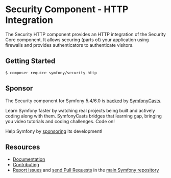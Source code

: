 Security Component - HTTP Integration
=====================================

The Security HTTP component provides an HTTP integration of the Security Core
component. It allows securing (parts of) your application using firewalls and
provides authenticators to authenticate visitors.

Getting Started
---------------

```
$ composer require symfony/security-http
```

Sponsor
-------

The Security component for Symfony 5.4/6.0 is [backed][1] by [SymfonyCasts][2].

Learn Symfony faster by watching real projects being built and actively coding
along with them. SymfonyCasts bridges that learning gap, bringing you video
tutorials and coding challenges. Code on!

Help Symfony by [sponsoring][3] its development!

Resources
---------

 * [Documentation](https://symfony.com/doc/current/components/security.html)
 * [Contributing](https://symfony.com/doc/current/contributing/index.html)
 * [Report issues](https://github.com/symfony/symfony/issues) and
   [send Pull Requests](https://github.com/symfony/symfony/pulls)
   in the [main Symfony repository](https://github.com/symfony/symfony)

[1]: https://symfony.com/backers
[2]: https://symfonycasts.com
[3]: https://symfony.com/sponsor
